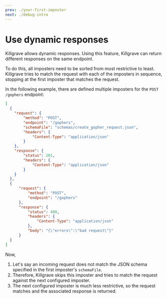 ```yaml
---
prev: ./your-first-imposter
next: ./debug-intro
---
```


# Use dynamic responses

Killgrave allows dynamic responses. Using this feature, Killgrave can return different responses on the same endpoint.

To do this, all imposters need to be sorted from most restrictive to least. Killgrave tries to match the request with 
each of the imposters in sequence, stopping at the first imposter that matches the request.

In the following example, there are defined multiple imposters for the `POST /gophers` endpoint:

````json
[
  {
    "request": {
        "method": "POST",
        "endpoint": "/gophers",
        "schemaFile": "schemas/create_gopher_request.json",
        "headers": {
            "Content-Type": "application/json"
        }
    },
    "response": {
        "status": 201,
        "headers": {
            "Content-Type": "application/json"
        }
    }
  },
  {
      "request": {
          "method": "POST",
          "endpoint": "/gophers"
      },
      "response": {
          "status": 400,
          "headers": {
              "Content-Type": "application/json"
          },
          "body": "{\"errors\":\"bad request\"}"
      }
  }
]
````

Now,

1. Let's say an incoming request does not match the JSON schema specified in the first imposter's `schemaFile`.
2. Therefore, Killgrave skips this imposter and tries to match the request against the next configured imposter. 
3. The next configured imposter is much less restrictive, so the request matches and the associated response is returned.